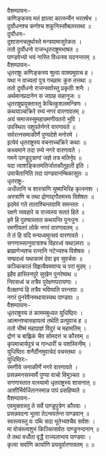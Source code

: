 वैशम्पायनः-  
कणिङ्कस्य मतं ज्ञात्वा कार्त्स्न्येन भरतर्षभ ।  
दुर्योधनश्च कर्णश्च शकुनिस्सौबलस्तथा ॥  
दुर्योधनः-  
दुशासनचतुर्थास्ते मन्त्रयामासुरेकतः ।  
ततो दुर्योधनो राजन्धृतराष्ट्रमभाषत ॥  
पाण्डवेभ्यो भयं नास्ति विधत्स्व यदनन्तरम् ॥  
वैशम्पायनः-   
धृतराष्ट्रः कणिङ्कस्य श्रुत्वा वाक्यमुवाच ह ।  
यथा न वाच्यतां पुत्र गच्छामः कुरु तत्तथा ॥  
ततो दुर्योधनो राजन्सर्वास्तु प्रकृतीः शनैः ।  
अर्थमानप्रदानेन स जग्राह सहानुजः ॥  
धृतराष्ट्रप्रयुक्तास्तु केचित्कुशलमन्त्रिणः ।  
कथयाञ्चक्रिरे रम्यं नगरं वारणावतम् ॥  
अयं समाजस्सुमहान्रमणीयतरो भुवि ।  
उपस्थितः पशुपतेर्नगरे वारणावते ॥  
सर्वरत्नसमाकीर्णे पुण्यदेशे मनोरमे ।  
इत्येवं धृतराष्ट्रस्य वचनाच्चक्रिरे कथाः ॥  
कथ्यमाने तदा रम्ये नगरे वारणावते ।  
गमने पाण्डुपुत्राणां जज्ञे तत्र मतिर्नृप ॥  
यदा त्वाशङ्कितमतिर्जातकौतूहली इति ।  
उवाचैतानिति तदा पाण्डवानम्बिकासुतः ॥  
धृतराष्ट्रः-  
अधीतानि च शास्त्राणि युष्माभिरिह कृत्स्नशः ।  
अस्त्राणि च तथा द्रोणाद्गौतमस्य विशेषतः ॥  
इदमेवं गते ताताश्चिन्तयामि समन्ततः ।  
रक्षणे व्यवहारे च राज्यस्य सततं हिते ॥  
इमे हि पुरुषास्तात कथयन्ति पुनःपुनः ।  
रमणीयतरं लोके नगरं वारणावतम् ॥  
ते तं हि यदि मन्यध्वमुत्सवं वारणावते ।  
सगणास्सानुयात्राश्च विहरध्वं यथाऽमराः ॥  
ब्राह्मणेभ्यश्च रत्नानि नटेभ्यश्च विशेषतः ।  
सम्प्रदध्वं यथाकामं देवा इव सुवर्चसः ॥  
कञ्चित्कालं विहृत्यैवमवाप्य च परां मुदम् ।  
इहैव हास्तिनपुरे सुखेन पुनरेष्यथ ॥  
निवसध्वं च तत्रैव पुरेक्षणपरायणाः ।  
वैलक्षण्यं हि तत्रैव भविष्यति परन्तपाः ॥  
नगरं पुनरेवैनमथायास्यथ पाण्डवाः ॥  
वैशम्पायनः-   
धृतराष्ट्रस्य तं काममबुध्यत युधिष्ठिरः ।  
आत्मनश्चासहायत्वं तथेति प्रत्युवाच ह ॥  
ततो भीष्मं महाप्राज्ञं विदुरं च महामतिम् ।  
द्रोणं च बाह्लिकं चैव सोमदत्तं च कौरवम् ॥  
कृपमाचार्यपुत्रं च गान्धारीं च यशस्विनीम् ।  
युधिष्ठिरः शनैर्दीनमुवाचेदं वचस्तथा ॥  
युधिष्ठिरः-  
रमणीये जनाकीर्णे नगरे वारणावते ।  
प्रसन्नमनसस्सर्वे पुण्या वाचो विमुञ्चत ॥  
सगणास्तात वत्स्यामो धृतराष्ट्रस्य शासनात् ॥  
आशीर्भिर्वर्धितानस्मान्न पापं प्रसहिष्यते ॥  
वैशम्पायनः-   
एवमुक्तास्तु ते सर्वे पाण्डुपुत्रेण कौरवाः ।  
प्रसन्नवदना भूत्वा तेऽन्ववर्तन्त पाण्डवान् ॥  
स्वस्त्यस्तु वः पथि सदा भूतेभ्यश्चैव सर्वशः ।  
मा वोचंस्त्वशुभं किञ्चित्सर्वतः पाण्डुनन्दनान् ॥  
ते तथा वर्धोता वृद्धै राज्यलाभाय पाण्डवाः ।  
कृत्वा सर्वाणि कार्याणि प्रययुर्वारणावतम् ॥ ॥  
